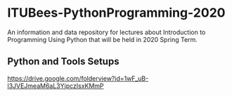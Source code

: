 # ITUBees-PythonProgramming-2020
An information and data repository for lectures about Introduction to Programming Using Python that will be held in 2020 Spring Term.

## Python and Tools Setups
https://drive.google.com/folderview?id=1wF_uB-l3JVEJmeaM6aL3YjpczIsxKMmP

